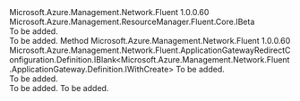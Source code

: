 <Type Name="IWithRedirectConfigurationBeta" FullName="Microsoft.Azure.Management.Network.Fluent.ApplicationGateway.Definition.IWithRedirectConfigurationBeta">
  <TypeSignature Language="C#" Value="public interface IWithRedirectConfigurationBeta : Microsoft.Azure.Management.ResourceManager.Fluent.Core.IBeta" />
  <TypeSignature Language="ILAsm" Value=".class public interface auto ansi abstract IWithRedirectConfigurationBeta implements class Microsoft.Azure.Management.ResourceManager.Fluent.Core.IBeta" />
  <TypeSignature Language="DocId" Value="T:Microsoft.Azure.Management.Network.Fluent.ApplicationGateway.Definition.IWithRedirectConfigurationBeta" />
  <TypeSignature Language="VB.NET" Value="Public Interface IWithRedirectConfigurationBeta&#xA;Implements IBeta" />
  <TypeSignature Language="F#" Value="type IWithRedirectConfigurationBeta = interface&#xA;    interface IBeta" />
  <AssemblyInfo>
    <AssemblyName>Microsoft.Azure.Management.Network.Fluent</AssemblyName>
    <AssemblyVersion>1.0.0.60</AssemblyVersion>
  </AssemblyInfo>
  <Interfaces>
    <Interface>
      <InterfaceName>Microsoft.Azure.Management.ResourceManager.Fluent.Core.IBeta</InterfaceName>
    </Interface>
  </Interfaces>
  <Docs>
    <summary>To be added.</summary>
    <remarks>To be added.</remarks>
  </Docs>
  <Members>
    <Member MemberName="DefineRedirectConfiguration">
      <MemberSignature Language="C#" Value="public Microsoft.Azure.Management.Network.Fluent.ApplicationGatewayRedirectConfiguration.Definition.IBlank&lt;Microsoft.Azure.Management.Network.Fluent.ApplicationGateway.Definition.IWithCreate&gt; DefineRedirectConfiguration (string name);" />
      <MemberSignature Language="ILAsm" Value=".method public hidebysig newslot virtual instance class Microsoft.Azure.Management.Network.Fluent.ApplicationGatewayRedirectConfiguration.Definition.IBlank`1&lt;class Microsoft.Azure.Management.Network.Fluent.ApplicationGateway.Definition.IWithCreate&gt; DefineRedirectConfiguration(string name) cil managed" />
      <MemberSignature Language="DocId" Value="M:Microsoft.Azure.Management.Network.Fluent.ApplicationGateway.Definition.IWithRedirectConfigurationBeta.DefineRedirectConfiguration(System.String)" />
      <MemberSignature Language="VB.NET" Value="Public Function DefineRedirectConfiguration (name As String) As IBlank(Of IWithCreate)" />
      <MemberSignature Language="F#" Value="abstract member DefineRedirectConfiguration : string -&gt; Microsoft.Azure.Management.Network.Fluent.ApplicationGatewayRedirectConfiguration.Definition.IBlank&lt;Microsoft.Azure.Management.Network.Fluent.ApplicationGateway.Definition.IWithCreate&gt;" Usage="iWithRedirectConfigurationBeta.DefineRedirectConfiguration name" />
      <MemberType>Method</MemberType>
      <AssemblyInfo>
        <AssemblyName>Microsoft.Azure.Management.Network.Fluent</AssemblyName>
        <AssemblyVersion>1.0.0.60</AssemblyVersion>
      </AssemblyInfo>
      <ReturnValue>
        <ReturnType>Microsoft.Azure.Management.Network.Fluent.ApplicationGatewayRedirectConfiguration.Definition.IBlank&lt;Microsoft.Azure.Management.Network.Fluent.ApplicationGateway.Definition.IWithCreate&gt;</ReturnType>
      </ReturnValue>
      <Parameters>
        <Parameter Name="name" Type="System.String" />
      </Parameters>
      <Docs>
        <param name="name">To be added.</param>
        <summary>To be added.</summary>
        <returns>To be added.</returns>
        <remarks>To be added.</remarks>
      </Docs>
    </Member>
  </Members>
</Type>